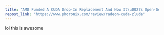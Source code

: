 ```yaml
---
title: "AMD Funded A CUDA Drop-In Replacement And Now It\u0027s Open-Source"
repost_link: "https://www.phoronix.com/review/radeon-cuda-zluda"
---
```


lol this is awesome

